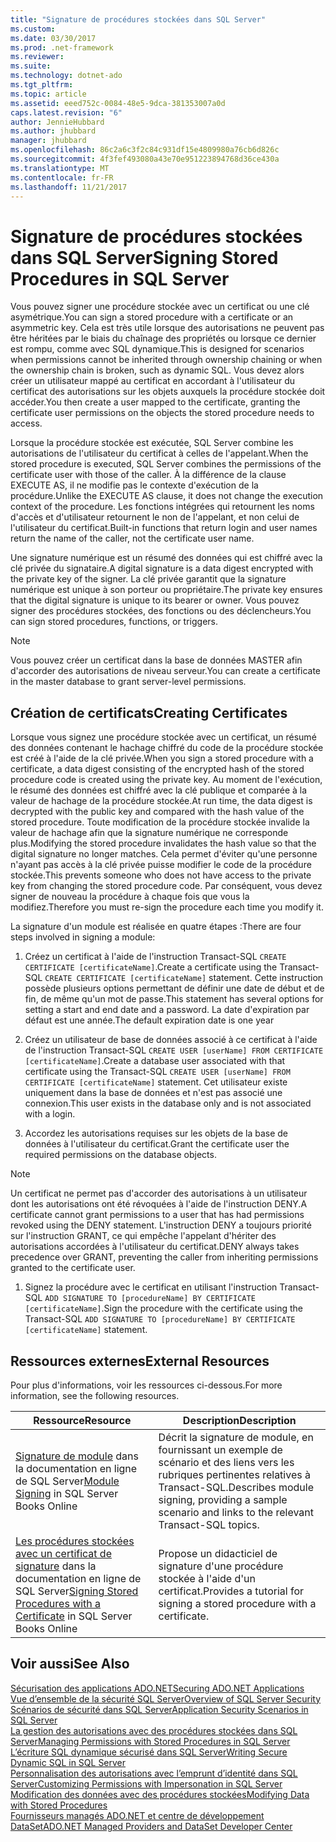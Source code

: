 ```yaml
---
title: "Signature de procédures stockées dans SQL Server"
ms.custom: 
ms.date: 03/30/2017
ms.prod: .net-framework
ms.reviewer: 
ms.suite: 
ms.technology: dotnet-ado
ms.tgt_pltfrm: 
ms.topic: article
ms.assetid: eeed752c-0084-48e5-9dca-381353007a0d
caps.latest.revision: "6"
author: JennieHubbard
ms.author: jhubbard
manager: jhubbard
ms.openlocfilehash: 86c2a6c3f2c84c931df15e4809980a76cb6d826c
ms.sourcegitcommit: 4f3fef493080a43e70e951223894768d36ce430a
ms.translationtype: MT
ms.contentlocale: fr-FR
ms.lasthandoff: 11/21/2017
---
```

# <a name="signing-stored-procedures-in-sql-server"></a><span data-ttu-id="d009c-102">Signature de procédures stockées dans SQL Server</span><span class="sxs-lookup"><span data-stu-id="d009c-102">Signing Stored Procedures in SQL Server</span></span>
<span data-ttu-id="d009c-103">Vous pouvez signer une procédure stockée avec un certificat ou une clé asymétrique.</span><span class="sxs-lookup"><span data-stu-id="d009c-103">You can sign a stored procedure with a certificate or an asymmetric key.</span></span> <span data-ttu-id="d009c-104">Cela est très utile lorsque des autorisations ne peuvent pas être héritées par le biais du chaînage des propriétés ou lorsque ce dernier est rompu, comme avec SQL dynamique.</span><span class="sxs-lookup"><span data-stu-id="d009c-104">This is designed for scenarios when permissions cannot be inherited through ownership chaining or when the ownership chain is broken, such as dynamic SQL.</span></span> <span data-ttu-id="d009c-105">Vous devez alors créer un utilisateur mappé au certificat en accordant à l'utilisateur du certificat des autorisations sur les objets auxquels la procédure stockée doit accéder.</span><span class="sxs-lookup"><span data-stu-id="d009c-105">You then create a user mapped to the certificate, granting the certificate user permissions on the objects the stored procedure needs to access.</span></span>  
  
 <span data-ttu-id="d009c-106">Lorsque la procédure stockée est exécutée, SQL Server combine les autorisations de l'utilisateur du certificat à celles de l'appelant.</span><span class="sxs-lookup"><span data-stu-id="d009c-106">When the stored procedure is executed, SQL Server combines the permissions of the certificate user with those of the caller.</span></span> <span data-ttu-id="d009c-107">À la différence de la clause EXECUTE AS, il ne modifie pas le contexte d'exécution de la procédure.</span><span class="sxs-lookup"><span data-stu-id="d009c-107">Unlike the EXECUTE AS clause, it does not change the execution context of the procedure.</span></span> <span data-ttu-id="d009c-108">Les fonctions intégrées qui retournent les noms d'accès et d'utilisateur retournent le non de l'appelant, et non celui de l'utilisateur du certificat.</span><span class="sxs-lookup"><span data-stu-id="d009c-108">Built-in functions that return login and user names return the name of the caller, not the certificate user name.</span></span>  
  
 <span data-ttu-id="d009c-109">Une signature numérique est un résumé des données qui est chiffré avec la clé privée du signataire.</span><span class="sxs-lookup"><span data-stu-id="d009c-109">A digital signature is a data digest encrypted with the private key of the signer.</span></span> <span data-ttu-id="d009c-110">La clé privée garantit que la signature numérique est unique à son porteur ou propriétaire.</span><span class="sxs-lookup"><span data-stu-id="d009c-110">The private key ensures that the digital signature is unique to its bearer or owner.</span></span> <span data-ttu-id="d009c-111">Vous pouvez signer des procédures stockées, des fonctions ou des déclencheurs.</span><span class="sxs-lookup"><span data-stu-id="d009c-111">You can sign stored procedures, functions, or triggers.</span></span>  
  
> [!NOTE]
>  <span data-ttu-id="d009c-112">Vous pouvez créer un certificat dans la base de données MASTER afin d'accorder des autorisations de niveau serveur.</span><span class="sxs-lookup"><span data-stu-id="d009c-112">You can create a certificate in the master database to grant server-level permissions.</span></span>  
  
## <a name="creating-certificates"></a><span data-ttu-id="d009c-113">Création de certificats</span><span class="sxs-lookup"><span data-stu-id="d009c-113">Creating Certificates</span></span>  
 <span data-ttu-id="d009c-114">Lorsque vous signez une procédure stockée avec un certificat, un résumé des données contenant le hachage chiffré du code de la procédure stockée est créé à l'aide de la clé privée.</span><span class="sxs-lookup"><span data-stu-id="d009c-114">When you sign a stored procedure with a certificate, a data digest consisting of the encrypted hash of the stored procedure code is created using the private key.</span></span> <span data-ttu-id="d009c-115">Au moment de l'exécution, le résumé des données est chiffré avec la clé publique et comparée à la valeur de hachage de la procédure stockée.</span><span class="sxs-lookup"><span data-stu-id="d009c-115">At run time, the data digest is decrypted with the public key and compared with the hash value of the stored procedure.</span></span> <span data-ttu-id="d009c-116">Toute modification de la procédure stockée invalide la valeur de hachage afin que la signature numérique ne corresponde plus.</span><span class="sxs-lookup"><span data-stu-id="d009c-116">Modifying the stored procedure invalidates the hash value so that the digital signature no longer matches.</span></span> <span data-ttu-id="d009c-117">Cela permet d'éviter qu'une personne n'ayant pas accès à la clé privée puisse modifier le code de la procédure stockée.</span><span class="sxs-lookup"><span data-stu-id="d009c-117">This prevents someone who does not have access to the private key from changing the stored procedure code.</span></span> <span data-ttu-id="d009c-118">Par conséquent, vous devez signer de nouveau la procédure à chaque fois que vous la modifiez.</span><span class="sxs-lookup"><span data-stu-id="d009c-118">Therefore you must re-sign the procedure each time you modify it.</span></span>  
  
 <span data-ttu-id="d009c-119">La signature d'un module est réalisée en quatre étapes :</span><span class="sxs-lookup"><span data-stu-id="d009c-119">There are four steps involved in signing a module:</span></span>  
  
1.  <span data-ttu-id="d009c-120">Créez un certificat à l'aide de l'instruction Transact-SQL `CREATE CERTIFICATE [certificateName]`.</span><span class="sxs-lookup"><span data-stu-id="d009c-120">Create a certificate using the Transact-SQL `CREATE CERTIFICATE [certificateName]` statement.</span></span> <span data-ttu-id="d009c-121">Cette instruction possède plusieurs options permettant de définir une date de début et de fin, de même qu'un mot de passe.</span><span class="sxs-lookup"><span data-stu-id="d009c-121">This statement has several options for setting a start and end date and a password.</span></span> <span data-ttu-id="d009c-122">La date d'expiration par défaut est une année.</span><span class="sxs-lookup"><span data-stu-id="d009c-122">The default expiration date is one year</span></span>  
  
2.  <span data-ttu-id="d009c-123">Créez un utilisateur de base de données associé à ce certificat à l'aide de l'instruction Transact-SQL `CREATE USER [userName] FROM CERTIFICATE [certificateName]`.</span><span class="sxs-lookup"><span data-stu-id="d009c-123">Create a database user associated with that certificate using the Transact-SQL `CREATE USER [userName] FROM CERTIFICATE [certificateName]` statement.</span></span> <span data-ttu-id="d009c-124">Cet utilisateur existe uniquement dans la base de données et n'est pas associé une connexion.</span><span class="sxs-lookup"><span data-stu-id="d009c-124">This user exists in the database only and is not associated with a login.</span></span>  
  
3.  <span data-ttu-id="d009c-125">Accordez les autorisations requises sur les objets de la base de données à l'utilisateur du certificat.</span><span class="sxs-lookup"><span data-stu-id="d009c-125">Grant the certificate user the required permissions on the database objects.</span></span>  
  
> [!NOTE]
>  <span data-ttu-id="d009c-126">Un certificat ne permet pas d'accorder des autorisations à un utilisateur dont les autorisations ont été révoquées à l'aide de l'instruction DENY.</span><span class="sxs-lookup"><span data-stu-id="d009c-126">A certificate cannot grant permissions to a user that has had permissions revoked using the DENY statement.</span></span> <span data-ttu-id="d009c-127">L'instruction DENY a toujours priorité sur l'instruction GRANT, ce qui empêche l'appelant d'hériter des autorisations accordées à l'utilisateur du certificat.</span><span class="sxs-lookup"><span data-stu-id="d009c-127">DENY always takes precedence over GRANT, preventing the caller from inheriting permissions granted to the certificate user.</span></span>  
  
1.  <span data-ttu-id="d009c-128">Signez la procédure avec le certificat en utilisant l'instruction Transact-SQL `ADD SIGNATURE TO [procedureName] BY CERTIFICATE [certificateName]`.</span><span class="sxs-lookup"><span data-stu-id="d009c-128">Sign the procedure with the certificate using the Transact-SQL `ADD SIGNATURE TO [procedureName] BY CERTIFICATE [certificateName]` statement.</span></span>  
  
## <a name="external-resources"></a><span data-ttu-id="d009c-129">Ressources externes</span><span class="sxs-lookup"><span data-stu-id="d009c-129">External Resources</span></span>  
 <span data-ttu-id="d009c-130">Pour plus d'informations, voir les ressources ci-dessous.</span><span class="sxs-lookup"><span data-stu-id="d009c-130">For more information, see the following resources.</span></span>  
  
|<span data-ttu-id="d009c-131">Ressource</span><span class="sxs-lookup"><span data-stu-id="d009c-131">Resource</span></span>|<span data-ttu-id="d009c-132">Description</span><span class="sxs-lookup"><span data-stu-id="d009c-132">Description</span></span>|  
|--------------|-----------------|  
|<span data-ttu-id="d009c-133">[Signature de module](http://go.microsoft.com/fwlink/?LinkId=98590) dans la documentation en ligne de SQL Server</span><span class="sxs-lookup"><span data-stu-id="d009c-133">[Module Signing](http://go.microsoft.com/fwlink/?LinkId=98590) in SQL Server Books Online</span></span>|<span data-ttu-id="d009c-134">Décrit la signature de module, en fournissant un exemple de scénario et des liens vers les rubriques pertinentes relatives à Transact-SQL.</span><span class="sxs-lookup"><span data-stu-id="d009c-134">Describes module signing, providing a sample scenario and links to the relevant Transact-SQL topics.</span></span>|  
|<span data-ttu-id="d009c-135">[Les procédures stockées avec un certificat de signature](http://msdn.microsoft.com/library/bb283630.aspx) dans la documentation en ligne de SQL Server</span><span class="sxs-lookup"><span data-stu-id="d009c-135">[Signing Stored Procedures with a Certificate](http://msdn.microsoft.com/library/bb283630.aspx) in SQL Server Books Online</span></span>|<span data-ttu-id="d009c-136">Propose un didacticiel de signature d'une procédure stockée à l'aide d'un certificat.</span><span class="sxs-lookup"><span data-stu-id="d009c-136">Provides a tutorial for signing a stored procedure with a certificate.</span></span>|  
  
## <a name="see-also"></a><span data-ttu-id="d009c-137">Voir aussi</span><span class="sxs-lookup"><span data-stu-id="d009c-137">See Also</span></span>  
 [<span data-ttu-id="d009c-138">Sécurisation des applications ADO.NET</span><span class="sxs-lookup"><span data-stu-id="d009c-138">Securing ADO.NET Applications</span></span>](../../../../../docs/framework/data/adonet/securing-ado-net-applications.md)  
 [<span data-ttu-id="d009c-139">Vue d’ensemble de la sécurité SQL Server</span><span class="sxs-lookup"><span data-stu-id="d009c-139">Overview of SQL Server Security</span></span>](../../../../../docs/framework/data/adonet/sql/overview-of-sql-server-security.md)  
 [<span data-ttu-id="d009c-140">Scénarios de sécurité dans SQL Server</span><span class="sxs-lookup"><span data-stu-id="d009c-140">Application Security Scenarios in SQL Server</span></span>](../../../../../docs/framework/data/adonet/sql/application-security-scenarios-in-sql-server.md)  
 [<span data-ttu-id="d009c-141">La gestion des autorisations avec des procédures stockées dans SQL Server</span><span class="sxs-lookup"><span data-stu-id="d009c-141">Managing Permissions with Stored Procedures in SQL Server</span></span>](../../../../../docs/framework/data/adonet/sql/managing-permissions-with-stored-procedures-in-sql-server.md)  
 [<span data-ttu-id="d009c-142">L’écriture SQL dynamique sécurisé dans SQL Server</span><span class="sxs-lookup"><span data-stu-id="d009c-142">Writing Secure Dynamic SQL in SQL Server</span></span>](../../../../../docs/framework/data/adonet/sql/writing-secure-dynamic-sql-in-sql-server.md)  
 [<span data-ttu-id="d009c-143">Personnalisation des autorisations avec l’emprunt d’identité dans SQL Server</span><span class="sxs-lookup"><span data-stu-id="d009c-143">Customizing Permissions with Impersonation in SQL Server</span></span>](../../../../../docs/framework/data/adonet/sql/customizing-permissions-with-impersonation-in-sql-server.md)  
 [<span data-ttu-id="d009c-144">Modification des données avec des procédures stockées</span><span class="sxs-lookup"><span data-stu-id="d009c-144">Modifying Data with Stored Procedures</span></span>](../../../../../docs/framework/data/adonet/modifying-data-with-stored-procedures.md)  
 [<span data-ttu-id="d009c-145">Fournisseurs managés ADO.NET et centre de développement DataSet</span><span class="sxs-lookup"><span data-stu-id="d009c-145">ADO.NET Managed Providers and DataSet Developer Center</span></span>](http://go.microsoft.com/fwlink/?LinkId=217917)
